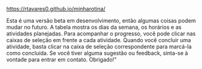 https://rtavares0.github.io/minharotina/

Esta é uma versão beta em desenvolvimento, então algumas coisas podem mudar no futuro.
A tabela mostra os dias da semana, os horários e as atividades planejadas. Para acompanhar o progresso, você pode clicar nas caixas de seleção em frente a cada atividade. Quando você concluir uma atividade, basta clicar na caixa de seleção correspondente para marcá-la como concluída. 
Se você tiver alguma sugestão ou feedback, sinta-se à vontade para entrar em contato. Obrigado!"
